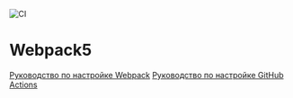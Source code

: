 ![CI](https://github.com/VladSychev1983/test-cicd/actions/workflows/web.yml/badge.svg)

# Webpack5

[Руководство по настройке Webpack](https://webpack.js.org/guides/)
[Руководство по настройке GitHub Actions](https://docs.github.com/en/actions/quickstart)

